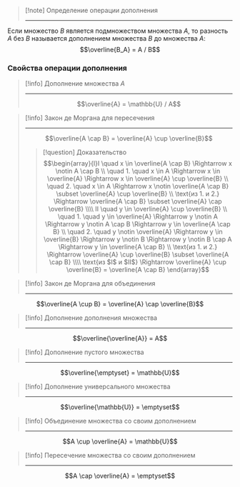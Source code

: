 > [!note] Определение операции дополнения
>
> ---
Если множество $B$ является подмножеством множества $A$, то разность $A$ без $B$ называется дополнением множества $B$ до множества $A$: $$\overline{B_A} = A / B$$

### Свойства операции дополнения
> [!info] Дополнение множества $A$
>
> ---
> $$\overline{A} = \mathbb{U} / A$$

> [!info] Закон де Моргана для пересечения
>
> ---
> $$\overline{A \cap B} = \overline{A} \cup \overline{B}$$ 
> > [!question] Доказательство
> > $$\begin{array}{l}I \quad x \in \overline{A \cap B} \Rightarrow x \notin A \cap B \\ \quad 1. \quad x \in A \Rightarrow x \in \overline{A} \Rightarrow x \in \overline{A} \cup \overline{B} \\ \quad 2. \quad x \in A \Rightarrow x \notin \overline{A \cap B} \subset \overline{A} \cup \overline{B} \\ \text{из 1. и 2.} \Rightarrow \overline{A \cap B} \subset \overline{A} \cap \overline{B} \\\\ II \quad y \in \overline{A} \cup \overline{B} \\ \quad 1. \quad y \in \overline{A} \Rightarrow y \notin A \Rightarrow y \notin A \cap B \Rightarrow y \in \overline{A \cap B} \\ \quad 2. \quad y \notin \overline{A} \Rightarrow y \in \overline{B} \Rightarrow y \notin B \Rightarrow y \notin B \cap A \Rightarrow y \in \overline{A \cap B} \\ \text{из 1. и 2.} \Rightarrow \overline{A} \cup \overline{B} \subset \overline{A \cap B} \\\\ \text{из $I$ и $II$} \Rightarrow \overline{A} \cup \overline{B} = \overline{A \cap B} \end{array}$$

> [!info] Закон де Моргана для объединения
>
> ---
$$\overline{A \cup B} = \overline{A} \cap \overline{B}$$

> [!info] Дополнение дополнения множества
>
> ---
$$\overline{\overline{A}} = A$$

> [!info] Дополнение пустого множества
>
> ---
$$\overline{\emptyset} = \mathbb{U}$$

> [!info] Дополнение универсального множества
>
> ---
$$\overline{\mathbb{U}} = \emptyset$$

> [!info] Объединение множества со своим дополнением
>
> ---
$$A \cup \overline{A} = \mathbb{U}$$

> [!info] Пересечение множества со своим дополнением
>
> ---
$$A \cap \overline{A} = \emptyset$$
